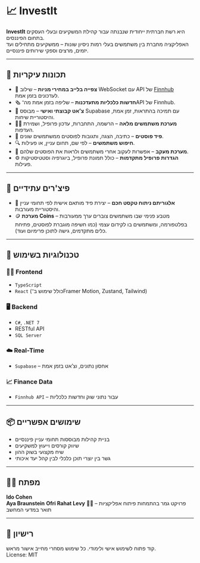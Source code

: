 # 📈 InvestIt

**InvestIt** היא רשת חברתית ייחודית שנבנתה עבור קהילת המשקיעים ובעלי העסקים בתחום הפיננסים.  
האפליקציה מחברת בין משתמשים בעלי רמות ניסיון שונות – ממשקיעים מתחילים ועד יזמים, מרצים וספקי שירותים פיננסיים.

---

## 🚀 תכונות עיקריות

- 💸 **צפייה בלייב במחירי מניות** – שילוב WebSocket עם API של [Finnhub](https://finnhub.io) לעדכונים בזמן אמת.
- 🗞️ **חדשות כלכליות מתעדכנות** – שליפה בזמן אמת מה־API של Finnhub.
- 💬 **צ’אט קבוצתי ואישי** – מבוסס Supabase עם תמיכה בהתראות, זמן אמת, והיסטוריית שיחות.
- 🧑‍💻 **מערכת משתמשים מלאה** – הרשמה, התחברות, עדכון פרופיל, ושמירת העדפות.
- 📝 **פיד פוסטים** – כתיבה, הצגה, ותגובות לפוסטים ממשתמשים שונים.
- 🔍 **חיפוש משתמשים** – לפי שם, תחום עניין, או פעילות.
- 👥 **מערכת מעקב** – אפשרות לעקוב אחרי משתמשים ולראות את הפוסטים שלהם.
- ⚙️ **הגדרות פרופיל מתקדמות** – כולל תמונת פרופיל, ביוגרפיה וסטטיסטיקות פעילות.

---

## 🔭 פיצ'רים עתידיים

- 🧠 **אלגוריתם ניתוח טקסט חכם** – יצירת פיד מותאם אישית לפי תחומי עניין והיסטוריית מעורבות.
- 🪙 **מערכת Coins** – מטבע פנימי שבו משתמשים צוברים ערך ממעורבות בפלטפורמה, ומשתמשים בו לקידום עצמי (כמו חשיפה מוגברת לפוסטים, פתיחת כלים מתקדמים, גישה לתוכן פרימיום ועוד).

---

## 🧰 טכנולוגיות בשימוש

### 👨‍💻 Frontend
- `TypeScript`
- `React` (כולל שימוש ב־Framer Motion, Zustand, Tailwind)

### 🖥️ Backend
- `C#`, `.NET 7`
- RESTful API
- `SQL Server`

### ☁️ Real-Time
- `Supabase` – אחסון נתונים, וצ’אט בזמן אמת

### 📈 Finance Data
- `Finnhub API` – עבור נתוני שוק וחדשות כלכליות

---

## 📦 שימושים אפשריים

- בניית קהילות מבוססות תחומי עניין פיננסיים
- שיווק קורסים וייעוץ למשקיעים
- שיח מקצועי בשוק ההון
- גשר בין יוצרי תוכן כלכלי לבין קהל יעד איכותי

---

## 🧑‍💻 מפתח

**Ido Cohen**  
**Aya Braunstein**
**Ofri Rahat Levy**
🧑‍🎓 פרויקט גמר בהתמחות פיתוח אפליקציות – תואר במדעי המחשב

---

## 📜 רישיון

קוד פתוח לשימוש אישי ולימודי. כל שימוש מסחרי מחייב אישור מראש.  
License: MIT
